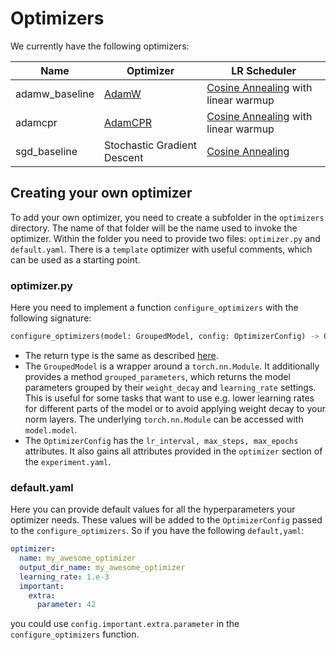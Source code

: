 # Optimizers
We currently have the following optimizers:

| Name | Optimizer | LR Scheduler |
| ---- | --------- | ------------ |
| adamw_baseline | [AdamW](https://arxiv.org/abs/1711.05101) | [Cosine Annealing](https://arxiv.org/abs/1608.03983) with linear warmup |
| adamcpr | [AdamCPR](https://arxiv.org/abs/2311.09058v2) | [Cosine Annealing](https://arxiv.org/abs/1608.03983) with linear warmup |
| sgd_baseline | Stochastic Gradient Descent | [Cosine Annealing](https://arxiv.org/abs/1608.03983) |

## Creating your own optimizer
To add your own optimizer, you need to create a subfolder in the `optimizers` directory. The name of that folder will be the name used to invoke the optimizer. Within the folder you need to provide two files: `optimizer.py` and `default.yaml`. There is a `template` optimizer with useful comments, which can be used as a starting point.

### optimizer.py
Here you need to implement a function `configure_optimizers` with the following signature: 
```python
configure_optimizers(model: GroupedModel, config: OptimizerConfig) -> OptimizerLRScheduler
```
- The return type is the same as described [here](https://lightning.ai/docs/pytorch/stable/api/lightning.pytorch.core.LightningModule.html#lightning.pytorch.core.LightningModule.configure_optimizers).  
- The `GroupedModel` is a wrapper around a `torch.nn.Module`. It additionally provides a method `grouped_parameters`, which returns the model parameters grouped by their `weight_decay` and `learning_rate` settings. This is useful for some tasks that want to use e.g. lower learning rates for different parts of the model or to avoid applying weight decay to your norm layers. The underlying `torch.nn.Module` can be accessed with `model.model`.  
- The `OptimizerConfig` has the `lr_interval, max_steps, max_epochs` attributes. It also gains all attributes provided in the `optimizer` section of the `experiment.yaml`.

### default.yaml
Here you can provide default values for all the hyperparameters your optimizer needs. These values will be added to the `OptimizerConfig` passed to the `configure_optimizers`. So if you have the following `default,yaml`:
```yaml
optimizer:
  name: my_awesome_optimizer
  output_dir_name: my_awesome_optimizer
  learning_rate: 1.e-3
  important:
    extra:
      parameter: 42
```
you could use `config.important.extra.parameter` in the `configure_optimizers` function.
 